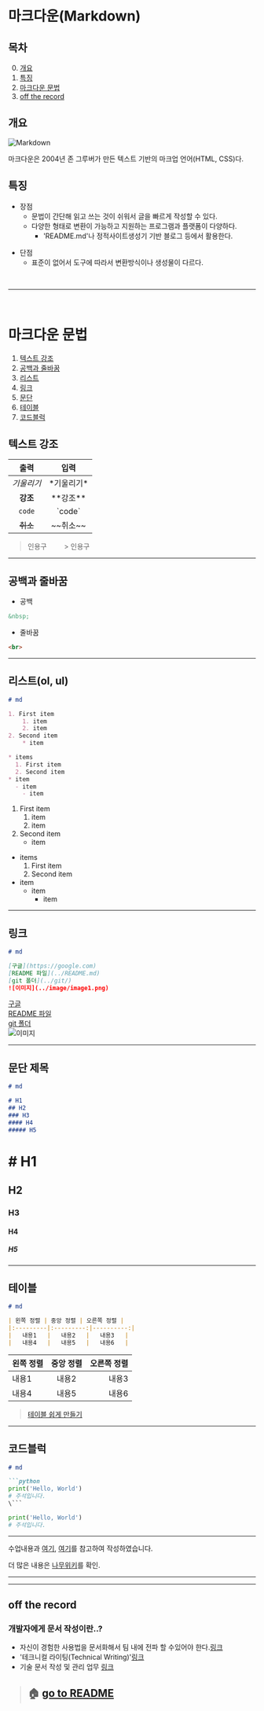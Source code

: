 # 마크다운(Markdown)
## 목차
0. [개요](#개요)
1. [특징](#특징)
2. [마크다운 문법](#마크다운-문법)
3. [off the record]()
## 개요
![Markdown](../image/Markdown.png)

마크다운은 2004년 존 그루버가 만든 텍스트 기반의 마크업 언어(HTML, CSS)다.

## 특징

* 장점
  * 문법이 간단해 읽고 쓰는 것이 쉬워서 글을 빠르게 작성할 수 있다.
  * 다양한 형태로 변환이 가능하고 지원하는 프로그램과 플랫폼이 다양하다.
    * 'README.md'나 정적사이트생성기 기반 블로그 등에서 활용한다.

- 단점
  - 표준이 없어서 도구에 따라서 변환방식이나 생성물이 다르다.

<br>

---
<br>

# 마크다운 문법
1. [텍스트 강조](#텍스트-강조)
2. [공백과 줄바꿈](#공백과-줄바꿈)
3. [리스트](#리스트ol-ul)
4. [링크](#링크)
5. [문단](#문단-제목)
6. [테이블](#테이블)
7. [코드블럭](#코드블럭)

## 텍스트 강조

| 출력 | 입력 |
|:---:|:---:|
| *기울리기* | \*기울리기\* |
| **강조** | \*\*강조\*\* |
| `code` | \`code\` |
| ~~취소~~ | \~~취소\~~ |
>인용구 &nbsp; &nbsp; &nbsp; &nbsp; > 인용구

---
## 공백과 줄바꿈

* 공백

```md
&nbsp;
```

* 줄바꿈

```md
<br>
```

---

## 리스트(ol, ul)

```md
# md

1. First item
    1. item
    2. item
2. Second item
    * item

* items
  1. First item
  2. Second item
* item
  - item
    - item
```

1. First item
    1. item
    2. item
2. Second item
    * item

* items
  1. First item
  2. Second item
* item
  - item
    - item
---

## 링크
```md
# md

[구글](https://google.com)  
[README 파일](../README.md)
[git 폴더](../git/)
![이미지](../image/image1.png) 

```
[구글](https://google.com/)  
[README 파일](../README.md)  
[git 폴더](../git/)  
![이미지](../image/image1.png)  

---

## 문단 제목
```md
# md

# H1
## H2
### H3
#### H4
##### H5
```
# # H1
## H2
### H3
#### H4
##### H5

---

## 테이블


```md
# md

| 왼쪽 정렬 | 중앙 정렬 | 오른쪽 정렬 |
|:---------|:---------:|----------:|
|   내용1   |   내용2   |   내용3   |
|   내용4   |   내용5   |   내용6   |
```

| 왼쪽 정렬 | 중앙 정렬 | 오른쪽 정렬 |
|:---------|:---------:|----------:|
|   내용1   |   내용2   |   내용3   |
|   내용4   |   내용5   |   내용6   |

> [테이블 쉽게 만들기](https://www.tablesgenerator.com/markdown_tables)

---

## 코드블럭

```md
# md

```python  
print('Hello, World')  
# 주석입니다.  
\``` 
```

```python
print('Hello, World')
# 주석입니다.
```




---

수업내용과 [여기](https://www.markdownguide.org/cheat-sheet/), [여기](https://kimasill.tistory.com/entry/MarkDown-%EB%A7%88%ED%81%AC%EB%8B%A4%EC%9A%B4-%EB%AC%B8%EC%84%9C-%EC%9E%91%EC%84%B1%EB%B2%95)를 참고하여 작성하였습니다.

더 많은 내용은 [나무위키](https://namu.wiki/w/%EB%82%98%EB%AC%B4%EC%9C%84%ED%82%A4%3A%EB%AC%B8%EB%B2%95%20%EB%8F%84%EC%9B%80%EB%A7%90)를 확인.

---
---
## off the record

### 개발자에게 문서 작성이란..?

- 자신이 경험한 사용법을 문서화해서 팀 내에 전파 할 수있어야 한다.[링크](https://d2.naver.com/news/3435170)
- '테크니컬 라이팅(Technical Writing)'[링크](https://developers.google.com/tech-writing)
- 기술 문서 작성 및 관리 업무 [링크](https://engineering.linecorp.com/ko/blog/write-the-docs-prague-2018-recap/)

> ## 🏠 [go to README](../README.md)